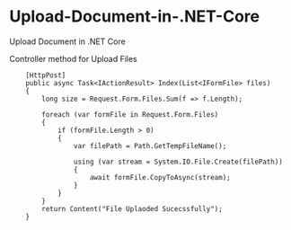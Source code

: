 # Upload-Document-in-.NET-Core
Upload Document in .NET Core

Controller method for Upload Files 

        [HttpPost]
        public async Task<IActionResult> Index(List<IFormFile> files)
        {
            long size = Request.Form.Files.Sum(f => f.Length);

            foreach (var formFile in Request.Form.Files)
            {
                if (formFile.Length > 0)
                {
                    var filePath = Path.GetTempFileName();

                    using (var stream = System.IO.File.Create(filePath))
                    {
                        await formFile.CopyToAsync(stream);
                    }
                }
            }
            return Content("File Uplaoded Sucecssfully");
        }
